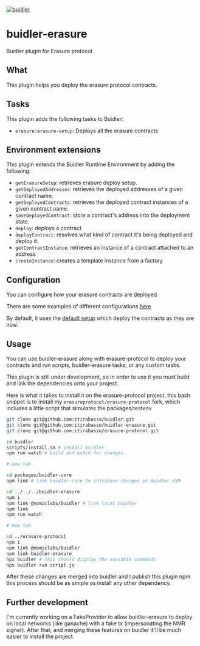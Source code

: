 [![buidler](https://buidler.dev/buidler-plugin-badge.svg?1)](https://buidler.dev)
# buidler-erasure

Buidler plugin for Erasure protocol

## What

This plugin helps you deploy the erasure protocol contracts.

## Tasks

This plugin adds the following tasks to Buidler:

- `erasure:erasure-setup`: Deploys all the erasure contracts

## Environment extensions

This plugin extends the Buidler Runtime Environment by adding the following:
	
- `getErasureSetup`: retrieves erasure deploy setup.
- `getDeployedAddresses`: retrieves the deployed addresses of a given contract name.
- `getDeployedContracts`: retrieves the deployed contract instances of a given contract name.
- `saveDeployedContract`: store a contract's address into the deployment state.
- `deploy`: deploys a contract
- `deployContract`: resolves what kind of contract it's being deployed and deploy it.
- `getContractInstance`: retrieves an instance of a contract attached to an address
- `createInstance`: creates a template instance from a factory


## Configuration

You can configure how your erasure contracts are deployed.

There are some examples of different configurations [here](https://github.com/itirabasso/erasure-protocol/blob/master/config)

By default, it uses the [default setup](https://github.com/itirabasso/buidler-erasure/blob/master/src/defaultSetup.ts#L17) which deploy the contracts as they are now.

## Usage

You can use buidler-erasure along with erasure-protocol to deploy your contracts and run scripts, buidler-erasure tasks, or any custom tasks.

This plugin is still under development, so in order to use it you must build and link the dependencies onto your project.

Here is what it takes to install it on the erasure-protocol project, this bash snippet is to install my `erasureprotocol/erasure-protocol` fork, which includes a little script that simulates the packages/testenv

```bash
git clone git@github.com:itirabasso/buidler.git
git clone git@github.com:itirabasso/buidler-erasure.git
git clone git@github.com:itirabasso/erasure-protocol.git

cd buidler
scripts/install.sh # install buidler 
npm run watch # build and watch for changes.

# new tab

cd packages/buidler-core
npm link # link buidler-core to introduce changes on Buidler EVM

cd ../../../buidler-erasure
npm i
npm link @nomiclabs/buidler # link local buidler 
npm link 
npm run watch

# new tab

cd ../erasure-protocol
npm i
npm link @nomiclabs/buidler
npm link buidler-erasure
npx buidler # this should display the avaiable commands
npx buidler run script.js
```

After these changes are merged into buidler and I publish this plugin npm this process should be as simple as install any other dependency.

## Further development

I'm currently working on a FakeProvider to allow buidler-erasure to deploy on local networks (like ganache) with a fake tx (impersonating the NMR signer).
After that, and merging these features on buidler it'll be much easier to install the project.
